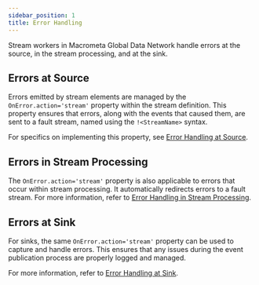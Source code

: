 ```yaml
---
sidebar_position: 1
title: Error Handling
---
```


Stream workers in Macrometa Global Data Network handle errors at the source, in the stream processing, and at the sink.

## Errors at Source

Errors emitted by stream elements are managed by the `OnError.action='stream'` property within the stream definition. This property ensures that errors, along with the events that caused them, are sent to a fault stream, named using the `!<StreamName>` syntax.

For specifics on implementing this property, see [Error Handling at Source](source-error-handling.md).

## Errors in Stream Processing

The `OnError.action='stream'` property is also applicable to errors that occur within stream processing. It automatically redirects errors to a fault stream. For more information, refer to [Error Handling in Stream Processing](stream-processing-error-handling.md).

## Errors at Sink

For sinks, the same `OnError.action='stream'` property can be used to capture and handle errors. This ensures that any issues during the event publication process are properly logged and managed.

For more information, refer to [Error Handling at Sink](sink-error-handling.md).
